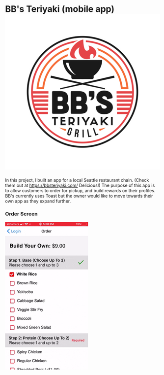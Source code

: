 # BB's Teriyaki (mobile app) ![Alt Text](https://github.com/macrawford/bbs-teriyaki-app/blob/main/bbsteriyaki/BB_S.png "order")

In this project, I built an app for a local Seattle restaurant chain. (Check them out at https://bbsteriyaki.com/ Delicious!) The purpose of this app is to allow customers to order for pickup, and build rewards on their profiles. BB's currently uses Toast but the owner would like to move towards their own app as they expand further.

### Order Screen
![Alt Text](https://github.com/macrawford/bbs-teriyaki-app/blob/main/order.gif "order")
